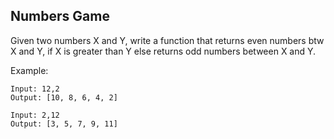 ## Numbers Game

Given two numbers X and Y, write a function that returns even numbers btw X and Y, if X is greater than Y else returns odd numbers between X and Y.

Example:

```
Input: 12,2
Output: [10, 8, 6, 4, 2]

Input: 2,12
Output: [3, 5, 7, 9, 11]

```
